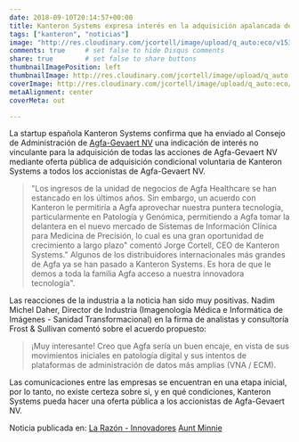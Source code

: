 ```yaml
---
date: 2018-09-10T20:14:57+00:00
title: Kanteron Systems expresa interés en la adquisición apalancada de Agfa-Gevaert NV
tags: ["kanteron", "noticias"]
image: "http://res.cloudinary.com/jcortell/image/upload/q_auto:eco/v1536574049/Media/agfa-872395_960_720.jpg"
comments: true     # set false to hide Disqus comments
share: true        # set false to share buttons
thumbnailImagePosition: left
thumbnailImage: http://res.cloudinary.com/jcortell/image/upload/q_auto:eco/v1536574049/Media/agfa-872395_960_720.jpg
coverImage: http://res.cloudinary.com/jcortell/image/upload/q_auto:eco/v1536574049/Media/agfa-872395_960_720.jpg
metaAlignment: center
coverMeta: out

---
```

La startup española Kanteron Systems confirma que ha enviado al Consejo de Administración de [Agfa-Gevaert NV](http://www.agfa.com/corporate/) una indicación de interés no vinculante para la adquisición de todas las acciones de Agfa-Gevaert NV mediante oferta pública de adquisición condicional voluntaria de Kanteron Systems a todos los accionistas de Agfa-Gevaert NV.

<!--more-->

> "Los ingresos de la unidad de negocios de Agfa Healthcare se han estancado en los últimos años. Sin embargo, un acuerdo con Kanteron le permitiría a Agfa aprovechar nuestra puntera tecnología, particularmente en Patología y Genómica, permitiendo a Agfa tomar la delantera en el nuevo mercado de Sistemas de Información Clínica para Medicina de Precisión, lo cual es una gran oportunidad de crecimiento a largo plazo" comentó Jorge Cortell, CEO de Kanteron Systems." Algunos de los distribuidores internacionales más grandes de Agfa ya se han pasado a Kanteron Systems. Es hora de que le demos a toda la familia Agfa acceso a nuestra innovadora tecnología".

Las reacciones de la industria a la noticia han sido muy positivas. Nadim Michel Daher, Director de Industria (Imagenología Médica e Informática de Imágenes - Sanidad Transformacional) en la firma de analistas y consultoría Frost & Sullivan comentó sobre el acuerdo propuesto:

> ¡Muy interesante! Creo que Agfa sería un buen encaje, en vista de sus movimientos iniciales en patología digital y sus intentos de plataformas de administración de datos más amplias (VNA / ECM).

Las comunicaciones entre las empresas se encuentran en una etapa inicial, por lo tanto, no existe certeza sobre si, y en qué condiciones, Kanteron Systems pueda hacer una oferta pública a los accionistas de Agfa-Gevaert NV.

Noticia publicada en:
[La Razón - Innovadores](https://innovadores.larazon.es/es/not/la-medicina-exponencial-de-kanteron-quiere-dar-un-bocado-a-la-mitica-agfa)
[Aunt Minnie](https://www.auntminnie.com/index.aspx?sec=log&URL=https%3a%2f%2fwww.auntminnie.com%2findex.aspx%3fSec%3dsup%26Sub%3dpac%26Pag%3ddis%26ItemId%3d121806)
